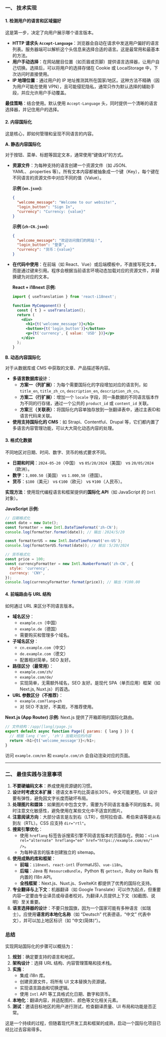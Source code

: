 ### 一、 技术实现

#### 1. 检测用户的语言和区域偏好

这是第一步，决定了向用户展示哪个语言版本。
*   **HTTP 请求头 `Accept-Language`**：浏览器会自动在请求中发送用户偏好的语言列表。服务器端可以解析这个头信息来选择合适的语言。这是最常用和最基本的方法。
*   **用户手动选择**：在网站醒目位置（如页眉或页脚）提供语言选择器，让用户自己切换。选择后，可以将用户的选择存储在 Cookie 或 LocalStorage 中，下次访问时直接使用。
*   **IP 地理位置**：通过用户的 IP 地址推测其所在国家/地区。这种方法不精确（因为用户可能在使用 VPN），且可能侵犯隐私，通常只作为默认选择的辅助手段，并应允许用户手动覆盖。

**最佳策略**：结合使用。默认使用 `Accept-Language` 头，同时提供一个清晰的语言选择器，并记住用户的选择。

#### 2. 内容国际化

这是核心，即如何管理和呈现不同语言的内容。

**A. 静态内容国际化**

对于按钮、菜单、标题等固定文本，通常使用“键值对”的方式。

*   **资源文件**：为每种支持的语言创建一个资源文件（如 JSON、YAML、.properties 等）。所有文本内容都被抽象成一个键（Key），每个键在不同语言的资源文件中对应不同的值（Value）。

    **示例 (`en.json`):**
    ```json
    {
      "welcome_message": "Welcome to our website!",
      "login_button": "Sign In",
      "currency": "Currency: {value}"
    }
    ```

    **示例 (`zh-CN.json`):**
    ```json
    {
      "welcome_message": "欢迎访问我们的网站！",
      "login_button": "登录",
      "currency": "货币：{value}"
    }
    ```

*   **在代码中使用**：在前端（如 React、Vue）或后端模板中，不直接写死文本，而是通过键来引用。程序会根据当前语言环境动态加载对应的资源文件，并替换键为对应的文本。

    **React + i18next 示例:**
    ```jsx
    import { useTranslation } from 'react-i18next';

    function MyComponent() {
      const { t } = useTranslation();
      return (
        <div>
          <h1>{t('welcome_message')}</h1>
          <button>{t('login_button')}</button>
          <p>{t('currency', { value: 'USD' })}</p>
        </div>
      );
    }
    ```

**B. 动态内容国际化**

对于从数据库或 CMS 中获取的文章、产品描述等内容。
*   **多语言数据库设计**：
    *   **方案一（列扩展）**：为每个需要国际化的字段增加对应的语言列，如 `title_en`, `title_zh_cn`, `description_en`, `description_zh_cn`。
    *   **方案二（行扩展）**：增加一个 `locale` 字段，同一条数据的不同语言版本作为不同的行存储，通过一个公共的 `product_id` 或 `content_id` 关联。
    *   **方案三（关联表）**：将国际化内容单独存放到一张翻译表中，通过主表ID和语言代码来关联。
*   **使用支持国际化的 CMS**：如 Strapi、Contentful、Drupal 等，它们都内置了多语言内容管理功能，可以大大简化动态内容的处理。

#### 3. 格式化数据

不同地区对日期、时间、数字、货币的格式要求不同。

*   **日期和时间**：`2024-05-20`（中国） vs `05/20/2024`（美国） vs `20/05/2024`（欧洲）。
*   **数字**：`1,000.50`（美国） vs `1.000,50`（德国）。
*   **货币**：`$100`（美元） vs `€100`（欧元） vs `¥100`（人民币）。

**实现方法**：使用现代编程语言和框架提供的**国际化 API**（如 JavaScript 的 `Intl` 对象）。

**JavaScript 示例:**
```javascript
// 日期格式化
const date = new Date();
const formatter = new Intl.DateTimeFormat('zh-CN');
console.log(formatter.format(date)); // 输出：2024/5/20

const formatterUS = new Intl.DateTimeFormat('en-US');
console.log(formatterUS.format(date)); // 输出：5/20/2024

// 货币格式化
const price = 100;
const currencyFormatter = new Intl.NumberFormat('zh-CN', {
  style: 'currency',
  currency: 'CNY',
});
console.log(currencyFormatter.format(price)); // 输出：¥100.00
```

#### 4. 前端路由与 URL 结构

如何通过 URL 来区分不同语言版本。
*   **域名区分**：
    *   `example.cn`（中国）
    *   `example.de`（德国）
    *   需要购买和管理多个域名。
*   **子域名区分**：
    *   `cn.example.com`（中文）
    *   `de.example.com`（德文）
    *   配置相对简单，SEO 友好。
*   **路径区分（最常用）**：
    *   `example.com/zh/`
    *   `example.com/de/`
    *   实现简单，无需额外域名，SEO 友好。是现代 SPA（单页应用）框架（如 Next.js, Nuxt.js）的首选。
*   **URL 参数区分（不推荐）**：
    *   `example.com?lang=zh`
    *   对 SEO 不友好，不美观，不推荐使用。

**Next.js (App Router) 示例:**
Next.js 提供了开箱即用的国际化路由。
```js
// 文件结构：/app/[lang]/page.js
export default async function Page({ params: { lang } }) {
  // 根据 lang ('en', 'zh') 加载对应的内容
  return <h1>{t('welcome_message')}</h1>;
}
```
访问 `example.com/en` 和 `example.com/zh` 会自动渲染对应的页面。

---

### 二、 最佳实践与注意事项

1.  **不要硬编码文本**：养成使用资源键的习惯。
2.  **设计时考虑文本扩展**：德语文本平均比英语长30%，中文可能更短。UI 设计要有弹性，避免因文字长度而破坏布局。
3.  **处理图片和媒体**：如果图片中包含文字，需要为不同语言准备不同的版本。同时注意文化敏感性，避免使用在某些文化中不适宜的图片。
4.  **注意阅读方向**：大部分语言是左到右（LTR），但阿拉伯语、希伯来语等是从右到左（RTL）。CSS 应支持 `dir="rtl"`。
5.  **搜索引擎优化**：
    *   使用 `hreflang` 标签告诉搜索引擎不同语言版本的页面存在。例如：`<link rel="alternate" hreflang="en" href="https://example.com/en/" />`。
    *   为每种语言的版本创建独立的 sitemap。
6.  **使用成熟的库和框架**：
    *   **前端**：`i18next`、`react-intl` (FormatJS)、`vue-i18n`。
    *   **后端**：Java 有 `ResourceBundle`，Python 有 `gettext`，Ruby on Rails 有内置的 I18n API。
    *   **全栈框架**：Next.js、Nuxt.js、SvelteKit 都提供了优秀的国际化支持。
7.  **专业翻译与上下文**：机器翻译（如 Google Translate）可以作为起点，但重要内容一定要由专业译员或母语者校对。为翻译人员提供上下文（如截图、说明）至关重要。
8.  **语言选择器的设计**：不要只放国旗，因为一个国家可能有多种语言（如瑞士）。应使用**语言的本地化名称**（如 “Deutsch” 代表德语，“中文” 代表中文），并可以加上地区标识（如 “中文(简体)”）。

### 总结

实现网站国际化的步骤可以概括为：

1.  **规划**：确定要支持的语言和地区。
2.  **架构设计**：选择 URL 结构、内容管理策略和技术栈。
3.  **实施**：
    *   集成 i18n 库。
    *   创建资源文件，将所有 UI 文本替换为资源键。
    *   实现语言路由和切换逻辑。
    *   使用 `Intl` API 等工具格式化日期、数字和货币。
4.  **本地化**：翻译内容，并适配图片、颜色等文化相关元素。
5.  **测试**：邀请目标地区的用户进行测试，检查翻译质量、UI 布局和功能是否正常。

这是一个持续的过程，但随着现代开发工具和框架的成熟，启动一个国际化项目已经比过去容易得多。